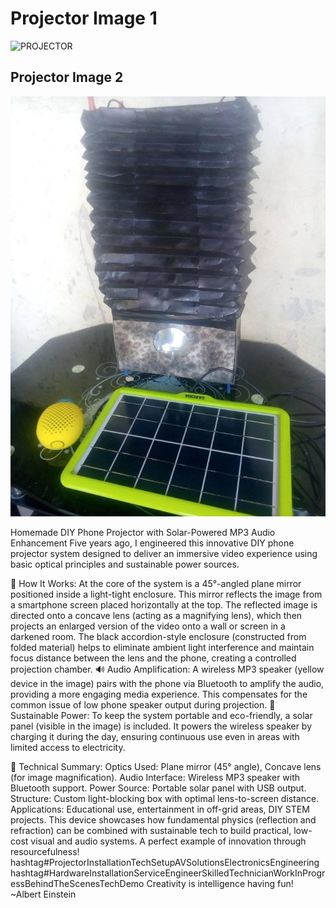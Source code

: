# Projector Image 1

![PROJECTOR](phone_projector_image/PROJECTOR.jpg)

## Projector Image 2

![Projector Image](phone_projector_image/projector%20image.jpg)

Homemade DIY Phone Projector with Solar-Powered MP3 Audio Enhancement
Five years ago, I engineered this innovative DIY phone projector system designed to deliver an immersive video experience using basic optical principles and sustainable power sources.

🔧 How It Works:
At the core of the system is a 45°-angled plane mirror positioned inside a light-tight enclosure. This mirror reflects the image from a smartphone screen placed horizontally at the top.
The reflected image is directed onto a concave lens (acting as a magnifying lens), which then projects an enlarged version of the video onto a wall or screen in a darkened room.
The black accordion-style enclosure (constructed from folded material) helps to eliminate ambient light interference and maintain focus distance between the lens and the phone, creating a controlled projection chamber.
🔊 Audio Amplification:
A wireless MP3 speaker (yellow device in the image) pairs with the phone via Bluetooth to amplify the audio, providing a more engaging media experience. This compensates for the common issue of low phone speaker output during projection.
🔋 Sustainable Power:
To keep the system portable and eco-friendly, a solar panel (visible in the image) is included. It powers the wireless speaker by charging it during the day, ensuring continuous use even in areas with limited access to electricity.

🧠 Technical Summary:
Optics Used: Plane mirror (45° angle), Concave lens (for image magnification).
Audio Interface: Wireless MP3 speaker with Bluetooth support.
Power Source: Portable solar panel with USB output.
Structure: Custom light-blocking box with optimal lens-to-screen distance.
Applications: Educational use, entertainment in off-grid areas, DIY STEM projects.
This device showcases how fundamental physics (reflection and refraction) can be combined with sustainable tech to build practical, low-cost visual and audio systems. A perfect example of innovation through resourcefulness!
hashtag#ProjectorInstallationTechSetupAVSolutionsElectronicsEngineering
hashtag#HardwareInstallationServiceEngineerSkilledTechnicianWorkInProgressBehindTheScenesTechDemo
Creativity is intelligence having fun! ~Albert Einstein
